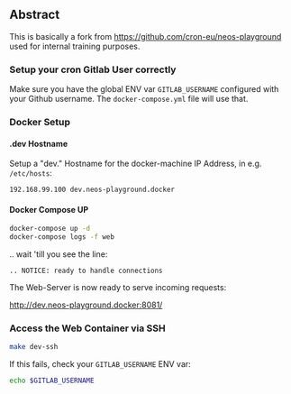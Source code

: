 ## Abstract

This is basically a fork from https://github.com/cron-eu/neos-playground used for internal training purposes.

### Setup your cron Gitlab User correctly

Make sure you have the global ENV var `GITLAB_USERNAME` configured with your
Github username. The `docker-compose.yml` file will use that.


### Docker Setup

#### .dev Hostname

Setup a "dev." Hostname for the docker-machine IP Address, in e.g. `/etc/hosts`:

```
192.168.99.100 dev.neos-playground.docker
```

#### Docker Compose UP

```bash
docker-compose up -d
docker-compose logs -f web
```

.. wait 'till you see the line:

```
.. NOTICE: ready to handle connections
```

The Web-Server is now ready to serve incoming requests:

<http://dev.neos-playground.docker:8081/>


### Access the Web Container via SSH

```bash
make dev-ssh
```

If this fails, check your `GITLAB_USERNAME` ENV var:

```bash
echo $GITLAB_USERNAME
``` 
